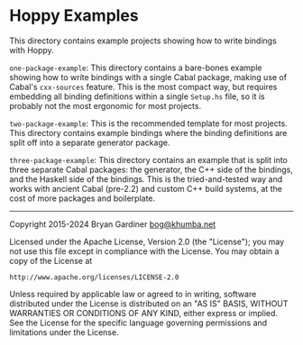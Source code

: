 # Hoppy Examples

This directory contains example projects showing how to write bindings with
Hoppy.

`one-package-example`: This directory contains a bare-bones example showing how
to write bindings with a single Cabal package, making use of Cabal's
`cxx-sources` feature.  This is the most compact way, but requires embedding all
binding definitions within a single `Setup.hs` file, so it is probably not the
most ergonomic for most projects.

`two-package-example`: This is the recommended template for most projects.  This
directory contains example bindings where the binding definitions are split off
into a separate generator package.

`three-package-example`: This directory contains an example that is split into
three separate Cabal packages: the generator, the C++ side of the bindings, and
the Haskell side of the bindings.  This is the tried-and-tested way and works
with ancient Cabal (pre-2.2) and custom C++ build systems, at the cost of more
packages and boilerplate.

----

Copyright 2015-2024 Bryan Gardiner <bog@khumba.net>

Licensed under the Apache License, Version 2.0 (the "License");
you may not use this file except in compliance with the License.
You may obtain a copy of the License at

    http://www.apache.org/licenses/LICENSE-2.0

Unless required by applicable law or agreed to in writing, software
distributed under the License is distributed on an "AS IS" BASIS,
WITHOUT WARRANTIES OR CONDITIONS OF ANY KIND, either express or implied.
See the License for the specific language governing permissions and
limitations under the License.
